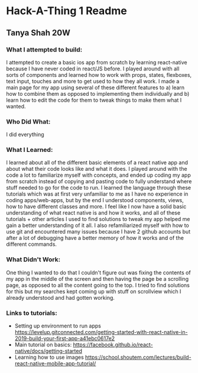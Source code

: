 # Hack-A-Thing 1 Readme
## Tanya Shah 20W

### What I attempted to build:
I attempted to create a basic ios app from scratch by learning react-native because I have never coded in react/JS before. I played around with all sorts of components and learned how to work with props, states, flexboxes, text input, touches and more to get used to how they all work. I made a main page for my app using several of these different features to a) learn how to combine them as opposed to implementing them individually and b) learn how to edit the code for them to tweak things to make them what I wanted. 

### Who Did What:  
I did everything


### What I Learned:
I learned about all of the different basic elements of a react native app and about what their code looks like and what it does. I played around with the code a lot to familiarize myself with concepts, and ended up coding my app from scratch instead of copying and pasting code to fully understand where stuff needed to go for the code to run. I learned the language through these tutorials which was at first very unfamiliar to me as I have no experience in coding apps/web-apps, but by the end I understood components, views, how to have different classes and more. I feel like I now have a solid basic understanding of what react native is and how it works, and all of these tutorials + other articles I used to find solutions to tweak my app helped me gain a better understanding of it all. I also refamiliarized myself with how to use git and encountered many issues because I have 2 github accounts but after a lot of debugging have a better memory of how it works and of the different commands.


### What Didn't Work:
One thing I wanted to do that I couldn't figure out was fixing the contents of my app in the middle of the screen and then having the page be a scrolling page, as opposed to all the content going to the top. I tried to find solutions for this but my searches kept coming up with stuff on scrollview which I already understood and had gotten working. 


### Links to tutorials:
* Setting up environment to run apps https://levelup.gitconnected.com/getting-started-with-react-native-in-2019-build-your-first-app-a41ebc0617e2
* Main tutorial on basics: https://facebook.github.io/react-native/docs/getting-started
* Learning how to use images https://school.shoutem.com/lectures/build-react-native-mobile-app-tutorial/

